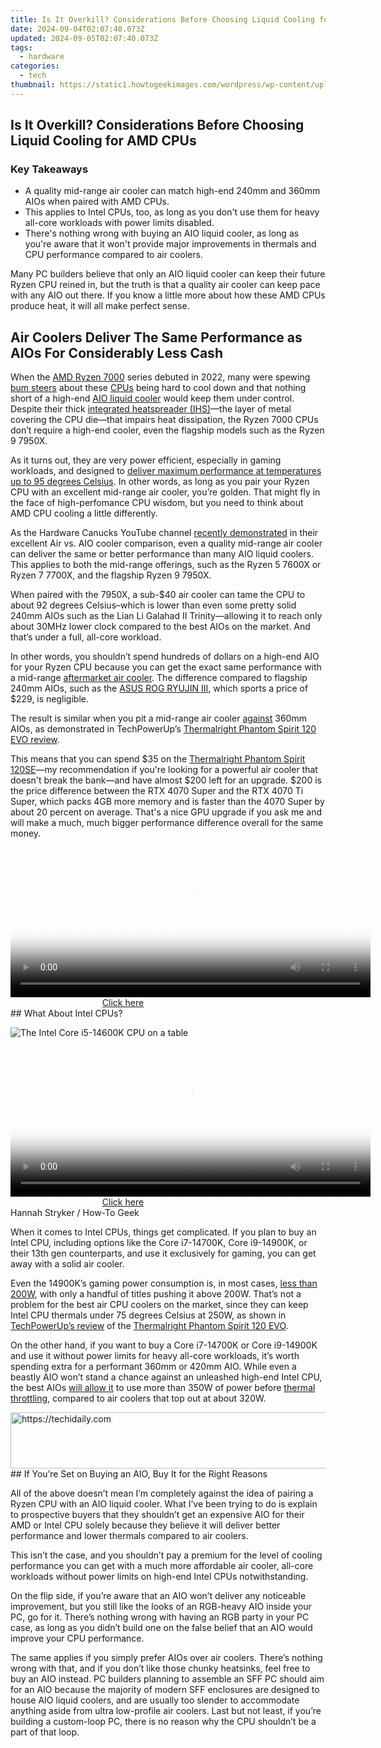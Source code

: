 ```yaml
---
title: Is It Overkill? Considerations Before Choosing Liquid Cooling for AMD CPUs
date: 2024-09-04T02:07:40.073Z
updated: 2024-09-05T02:07:40.073Z
tags:
  - hardware
categories:
  - tech
thumbnail: https://static1.howtogeekimages.com/wordpress/wp-content/uploads/2024/04/a-close-up-view-inside-a-computer-case-showing-the-processor-cooler.jpg
---
```


## Is It Overkill? Considerations Before Choosing Liquid Cooling for AMD CPUs

### Key Takeaways

* A quality mid-range air cooler can match high-end 240mm and 360mm AIOs when paired with AMD CPUs.
* This applies to Intel CPUs, too, as long as you don't use them for heavy all-core workloads with power limits disabled.
* There's nothing wrong with buying an AIO liquid cooler, as long as you're aware that it won't provide major improvements in thermals and CPU performance compared to air coolers.

 Many PC builders believe that only an AIO liquid cooler can keep their future Ryzen CPU reined in, but the truth is that a quality air cooler can keep pace with any AIO out there. If you know a little more about how these AMD CPUs produce heat, it will all make perfect sense.

##  Air Coolers Deliver The Same Performance as AIOs For Considerably Less Cash

 When the [AMD Ryzen 7000](https://android-frp.techidaily.com/is-gsm-flasher-adb-legit-full-review-to-bypass-your-nokia-130-musicfrp-lock-by-drfone-android/) series debuted in 2022, many were spewing [bum steers](https://www.merriam-webster.com/dictionary/bum%20steer) about these [CPUs](https://facebook-clips.techidaily.com/echoes-of-now-strategies-for-downloading-current-events/) being hard to cool down and that nothing short of a high-end [AIO liquid cooler](https://windows11.techidaily.com/eradicating-screen-annoyances-in-sonic-frontiers-on-windows-11/) would keep them under control. Despite their thick [integrated heatspreader (IHS)](https://www.howtogeek.com/856423/what-is-cpu-delidding-and-why-do-overclockers-do-it/#what-is-cpu-delidding)—the layer of metal covering the CPU die—that impairs heat dissipation, the Ryzen 7000 CPUs don’t require a high-end cooler, even the flagship models such as the Ryzen 9 7950X.

 As it turns out, they are very power efficient, especially in gaming workloads, and designed to [deliver maximum performance at temperatures up to 95 degrees Celsius](http://community.amd.com/t5/gaming/ryzen-7000-series-processors-let-s-talk-about-power-temperature/ba-p/554629). In other words, as long as you pair your Ryzen CPU with an excellent mid-range air cooler, you’re golden. That might fly in the face of high-perfomance CPU wisdom, but you need to think about AMD CPU cooling a little differently.

 As the Hardware Canucks YouTube channel [recently demonstrated](https://www.youtube.com/watch?v=lxf4ZXJTNpI&t=643s) in their excellent Air vs. AIO cooler comparison, even a quality mid-range air cooler can deliver the same or better performance than many AIO liquid coolers. This applies to both the mid-range offerings, such as the Ryzen 5 7600X or Ryzen 7 7700X, and the flagship Ryzen 9 7950X.

 When paired with the 7950X, a sub-$40 air cooler can tame the CPU to about 92 degrees Celsius–which is lower than even some pretty solid 240mm AIOs such as the Lian Li Galahad II Trinity—allowing it to reach only about 30MHz lower clock compared to the best AIOs on the market. And that’s under a full, all-core workload.

 In other words, you shouldn’t spend hundreds of dollars on a high-end AIO for your Ryzen CPU because you can get the exact same performance with a mid-range [aftermarket air cooler](https://some-skills.techidaily.com/2024-approved-the-metaverse-versus-multi-meva-comprehensive-differences-overviewed/). The difference compared to flagship 240mm AIOs, such as the [ASUS ROG RYUJIN III](https://www.amazon.com/ASUS-ROG-III-240-industrialPPC/dp/B0C9SLJ44B?th=1&tag=hotoge-20&ascsubtag=UUhtgUeUpU2002796&asc%5Frefurl=https%3A%2F%2Fwww.howtogeek.com%2Fdont-bother-liquid-cooling-your-amd-cpu%2F&asc%5Fcampaign=Evergreen), which sports a price of $229, is negligible.

 The result is similar when you pit a mid-range air cooler [against](https://www.techpowerup.com/review/thermalright-phantom-spirit-120-evo-argb-cpu-air-cooler/6.html) 360mm AIOs, as demonstrated in TechPowerUp’s [Thermalright Phantom Spirit 120 EVO review](https://www.techpowerup.com/review/thermalright-phantom-spirit-120-evo-argb-cpu-air-cooler/6.html).

 This means that you can spend $35 on the [Thermalright Phantom Spirit 120SE](https://www.amazon.com/Thermalright-PS120-SE-CPU-Cooler/dp/B0BNDTJVPL?th=1&tag=hotoge-20&ascsubtag=UUhtgUeUpU2002796&asc%5Frefurl=https%3A%2F%2Fwww.howtogeek.com%2Fdont-bother-liquid-cooling-your-amd-cpu%2F&asc%5Fcampaign=Evergreen)—my recommendation if you're looking for a powerful air cooler that doesn't break the bank—and have almost $200 left for an upgrade. $200 is the price difference between the RTX 4070 Super and the RTX 4070 Ti Super, which packs 4GB more memory and is faster than the 4070 Super by about 20 percent on average. That's a nice GPU upgrade if you ask me and will make a much, much bigger performance difference overall for the same money.

<!-- affiliate ads begin -->
<span id="1982457">
					<video width="576" height="240" style="cursor:pointer"
           poster="//a.impactradius-go.com/display-clicktoplayimage/1982457.png"
           onclick="if(!this.playClicked){this.play();this.setAttribute('controls',true);this.playClicked=true;}">
	   <source src="//a.impactradius-go.com/display-ad/22993-1982457">
	   <img src="//a.impactradius-go.com/display-clicktoplayimage/1982457.png" style="border: none; height: 100%; width: 100%; object-fit: contain">
	</video>
	<div style="width:360px;text-align:center"><a href="javascript:window.open(decodeURIComponent('https%3A%2F%2Fhomestyler.sjv.io%2Fc%2F5597632%2F1982457%2F22993'), '_blank');void(0);">Click here</a></div>
</span>
<img height="0" width="0" src="https://imp.pxf.io/i/5597632/1982457/22993" style="position:absolute;visibility:hidden;" border="0" />
<!-- affiliate ads end -->
##  What About Intel CPUs?

![The Intel Core i5-14600K CPU on a table](https://static1.howtogeekimages.com/wordpress/wp-content/uploads/wm/2023/10/intel-core-i5-14600k-2.jpg) 

<!-- affiliate ads begin -->
<span id="1982499">
					<video width="576" height="240" style="cursor:pointer"
           poster="//a.impactradius-go.com/display-clicktoplayimage/1982499.png"
           onclick="if(!this.playClicked){this.play();this.setAttribute('controls',true);this.playClicked=true;}">
	   <source src="//a.impactradius-go.com/display-ad/22993-1982499">
	   <img src="//a.impactradius-go.com/display-clicktoplayimage/1982499.png" style="border: none; height: 100%; width: 100%; object-fit: contain">
	</video>
	<div style="width:360px;text-align:center"><a href="javascript:window.open(decodeURIComponent('https%3A%2F%2Fhomestyler.sjv.io%2Fc%2F5597632%2F1982499%2F22993'), '_blank');void(0);">Click here</a></div>
</span>
<img height="0" width="0" src="https://imp.pxf.io/i/5597632/1982499/22993" style="position:absolute;visibility:hidden;" border="0" />
<!-- affiliate ads end -->
Hannah Stryker / How-To Geek

 When it comes to Intel CPUs, things get complicated. If you plan to buy an Intel CPU, including options like the Core i7-14700K, Core i9-14900K, or their 13th gen counterparts, and use it exclusively for gaming, you can get away with a solid air cooler.

 Even the 14900K’s gaming power consumption is, in most cases, [less than 200W](https://tpucdn.com/review/intel-core-i9-14900k/images/power-per-game.png), with only a handful of titles pushing it above 200W. That’s not a problem for the best air CPU coolers on the market, since they can keep Intel CPU thermals under 75 degrees Celsius at 250W, as shown in [TechPowerUp’s review](https://www.techpowerup.com/review/thermalright-phantom-spirit-120-evo-argb-cpu-air-cooler/7.html) of the [Thermalright Phantom Spirit 120 EVO](https://www.amazon.com/Thermalright-Phantom-EVO-Technilogy-Bearing/dp/B0CL8Z43L8?tag=hotoge-20&ascsubtag=UUhtgUeUpU2002796&asc%5Frefurl=https%3A%2F%2Fwww.howtogeek.com%2Fdont-bother-liquid-cooling-your-amd-cpu%2F&asc%5Fcampaign=Evergreen).

 On the other hand, if you want to buy a Core i7-14700K or Core i9-14900K and use it without power limits for heavy all-core workloads, it’s worth spending extra for a performant 360mm or 420mm AIO. While even a beastly AIO won’t stand a chance against an unleashed high-end Intel CPU, the best AIOs [will allow it](http://tpucdn.com/review/thermalright-phantom-spirit-120-evo-argb-cpu-air-cooler/images/maximum-heat-intel.png) to use more than 350W of power before [t](https://screen-capture.techidaily.com/sundae-screening-comprehensive-tutorial-on-frozen-camera-app/)[hermal throttling](https://buynow-help.techidaily.com/leading-titles-to-unlock-on-google-play-pass-a-ranking-of-the-8-greatest-games/), compared to air coolers that top out at about 320W.

<!-- affiliate ads begin -->
<a href="https://appsumo.8odi.net/c/5597632/2082542/7443" target="_top" id="2082542">
  <img src="//a.impactradius-go.com/display-ad/7443-2082542" border="0" alt="https://techidaily.com" width="728" height="90"/>
</a>
<img height="0" width="0" src="https://appsumo.8odi.net/i/5597632/2082542/7443" style="position:absolute;visibility:hidden;" border="0" />
<!-- affiliate ads end -->
##  If You’re Set on Buying an AIO, Buy It for the Right Reasons

 All of the above doesn’t mean I’m completely against the idea of pairing a Ryzen CPU with an AIO liquid cooler. What I’ve been trying to do is explain to prospective buyers that they shouldn’t get an expensive AIO for their AMD or Intel CPU solely because they believe it will deliver better performance and lower thermals compared to air coolers.

 This isn’t the case, and you shouldn’t pay a premium for the level of cooling performance you can get with a much more affordable air cooler, all-core workloads without power limits on high-end Intel CPUs notwithstanding.

 On the flip side, if you’re aware that an AIO won’t deliver any noticeable improvement, but you still like the looks of an RGB-heavy AIO inside your PC, go for it. There’s nothing wrong with having an RGB party in your PC case, as long as you didn’t build one on the false belief that an AIO would improve your CPU performance.

 The same applies if you simply prefer AIOs over air coolers. There’s nothing wrong with that, and if you don’t like those chunky heatsinks, feel free to buy an AIO instead. PC builders planning to assemble an SFF PC should aim for an AIO because the majority of modern SFF enclosures are designed to house AIO liquid coolers, and are usually too slender to accommodate anything aside from ultra low-profile air coolers. Last but not least, if you’re building a custom-loop PC, there is no reason why the CPU shouldn’t be a part of that loop.

<ins class="adsbygoogle"
     style="display:block"
     data-ad-format="autorelaxed"
     data-ad-client="ca-pub-7571918770474297"
     data-ad-slot="1223367746"></ins>



<ins class="adsbygoogle"
     style="display:block"
     data-ad-client="ca-pub-7571918770474297"
     data-ad-slot="8358498916"
     data-ad-format="auto"
     data-full-width-responsive="true"></ins>


